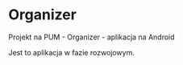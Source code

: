 # Organizer
Projekt na PUM - Organizer - aplikacja na Android

Jest to aplikacja w fazie rozwojowym.
